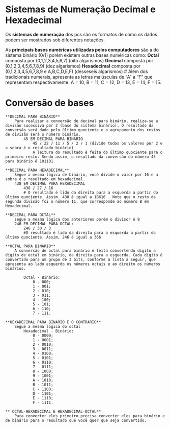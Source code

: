 # Sistemas de Numeração Decimal e Hexadecimal

Os **sistemas de numeração** dos pcs são os formatos de como os dados podem ser mostrados sob diferentes notações. 

As **principais bases numéricas utilizadas pelos computadores** são a do sistema binário (0/1) porém existem outras bases numéricas como: 
    **Octal** composta por (0,1,2,3,4,5,6,7) (oito algarismos)
    **Decimal** composta por (0,1,2,3,4,5,6,7,8,9) (dez algarismos)
    **Hexadecimal** composta por (0,1,2,3,4,5,6,7,8,9 e A,B,C,D,E,F) (desseseis algarismos)
       # Além dos tradicionais numerais, apresenta as letras maiúsculas de “A” a “F” que representam respectivamente: A = 10, B = 11, C = 12, D = 13, E = 14, F = 15.

# Conversão de bases 

    **DECIMAL PARA BINÁRIO**
        Para realizar a conversão de decimal para binário, realiza-se a divisão sucessiva por 2 (base do sistema binário). O resultado da conversão será dado pelo último quociente e o agrupamento dos restos de divisão será o número binário. 
            45 EM DECIMAL PARA BINÁRIO
                45 / 22 / 11 / 5 / 2 / 1 (divide todos os valores por 2 e a sobra é o resultado binário)
                A leitura do resultado é feita do último quociente para o primeiro resto. Sendo assim, o resultado da conversão do número 45 para binário é 101101

    **DECIMAL PARA HEXADECIMAL**
        Segue a mesma lógica de binário, você divide o valor por 16 e a sobra é o resultado em hexadecimal.
        438 EM DECIMAL PARA HEXADECIMAL
            438 / 27 / 16 
            # O resultado é lido da direita para a esquerda a partir do último quociente. Assim. 438 é igual a 1B616 . Note que o resto da segunda divisão foi o número 11, que corresponde ao número B em Hexadecimal.

    **DECIMAL PARA OCTAL**
        segue a mesma lógica dos anteriores porém o divisor é 8 
        246 EM DECIMAL PARA OCTAL: 
            246 / 30 / 3 
            #O resultado é lido da direita para a esquerda a partir do último quociente. Assim, 246 é igual a 366

    **OCTAL PARA BINÁRIO**
        A conversão de octal para binário é feita convertendo dígito a dígito de octal em binário, da direita para a esquerda. Cada dígito é convertido para um grupo de 3 bits, conforme a lista a seguir, que apresenta ao lado esquerdo os números octais e ao direito os números binários.

            Octal - Binário:
                0 - 000;
                1 - 001;
                2 - 010;
                3 - 011;
                4 - 100;
                5 - 101;
                6 - 110;
                7 - 111.

    **HEXADECIMAL PARA BINÁRIO E O CONTRARIO**
        Segue a mesma lógica do octal 
            Hexadecimal - Binário:
                0 - 0000;
                1 - 0001;
                2 - 0010;
                3 - 0011;
                4 - 0100;
                5 - 0101;
                6 - 0110;
                7 - 0111;
                8 - 1000;
                9 - 1001;
                A - 1010;
                B - 1011;
                C - 1100;
                D - 1101;
                E - 1110;
                F - 1111.

    ** OCTAL-HEXADECIMAL E HEXADECIMAL-OCTAL**
        Para converter eles primeiro precisa converter eles para binário e de binário para o resultado que você quer que seja convertido. 

